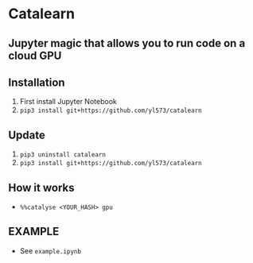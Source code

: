 # Catalearn

## Jupyter magic that allows you to run code on a cloud GPU

## Installation
1. First install Jupyter Notebook
2. `pip3 install git+https://github.com/yl573/catalearn`

## Update
1. `pip3 uninstall catalearn`
2. `pip3 install git+https://github.com/yl573/catalearn`

## How it works
* `%%catalyse <YOUR_HASH> gpu`

## EXAMPLE
* See `example.ipynb`

